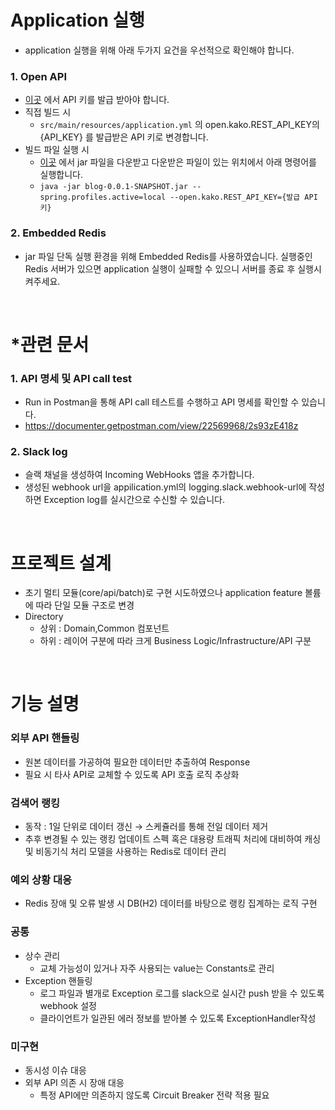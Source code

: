 

# Application 실행
- application 실행을 위해 아래 두가지 요건을 우선적으로 확인해야 합니다.
### 1. Open API
  - [이곳](https://github.com/gangdodan/20230705_2126-000316/releases/tag/v.1.0) 에서 API 키를 발급 받아야 합니다. 
  - 직접 빌드 시
    - `src/main/resources/application.yml` 의 open.kako.REST_API_KEY의 {API_KEY} 를 발급받은 API 키로 변경합니다.
  - 빌드 파일 실행 시
    - [이곳](https://github.com/gangdodan/20230705_2126-000316/releases/tag/v.1.0) 에서 jar 파일을 다운받고 다운받은 파일이 있는 위치에서 아래 명령어를 실행합니다.
    - `java -jar blog-0.0.1-SNAPSHOT.jar --spring.profiles.active=local --open.kako.REST_API_KEY={발급 API키}`
### 2. Embedded Redis
  - jar 파일 단독 실행 환경을 위해 Embedded Redis를 사용하였습니다. 실행중인 Redis 서버가 있으면 application 실행이 실패할 수 있으니 서버를 종료 후 실행시켜주세요.
<br>

# *관련 문서
### 1. API 명세 및 API call test
- Run in Postman을 통해 API call 테스트를 수행하고 API 명세를 확인할 수 있습니다.
- https://documenter.getpostman.com/view/22569968/2s93zE418z

### 2. Slack log
- 슬랙 채널을 생성하여 Incoming WebHooks 앱을 추가합니다.
- 생성된 webhook url을 appilication.yml의 logging.slack.webhook-url에 작성하면 Exception log를 실시간으로 수신할 수 있습니다.


<br>

# 프로젝트 설계
- 초기 멀티 모듈(core/api/batch)로 구현 시도하였으나 application feature 볼륨에 따라 단일 모듈 구조로 변경
- Directory
  - 상위 : Domain,Common 컴포넌트
  - 하위 : 레이어 구분에 따라 크게 Business Logic/Infrastructure/API 구분

<br>

# 기능 설명

### 외부 API 핸들링 
- 원본 데이터를 가공하여 필요한 데이터만 추출하여 Response 
- 필요 시 타사 API로 교체할 수 있도록 API 호출 로직 추상화
### 검색어 랭킹
- 동작 : 1일 단위로 데이터 갱신 → 스케쥴러를 통해 전일 데이터 제거
- 추후 변경될 수 있는 랭킹 업데이트 스펙 혹은 대용량 트래픽 처리에 대비하여 캐싱 및 비동기식 처리 모델을 사용하는 Redis로 데이터 관리

### 예외 상황 대응
- Redis 장애 및 오류 발생 시 DB(H2) 데이터를 바탕으로 랭킹 집계하는 로직 구현

### 공통
- 상수 관리 
  - 교체 가능성이 있거나 자주 사용되는 value는 Constants로 관리
- Exception 핸들링 
  - 로그 파일과 별개로 Exception 로그를 slack으로 실시간 push 받을 수 있도록 webhook 설정 
  - 클라이언트가 일관된 에러 정보를 받아볼 수 있도록 ExceptionHandler작성

### 미구현
- 동시성 이슈 대응
- 외부 API 의존 시 장애 대응 
  - 특정 API에만 의존하지 않도록 Circuit Breaker 전략 적용 필요

